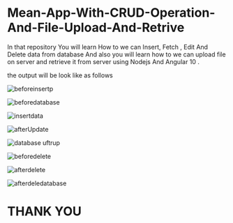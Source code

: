 # Mean-App-With-CRUD-Operation-And-File-Upload-And-Retrive
In that repository You will learn How to we can Insert, Fetch , Edit And Delete data from database And also you will learn how to we can upload file on server and retrieve it from server using Nodejs And Angular 10 . 


the output will be look like as follows

  
 ![beforeinsertp](https://user-images.githubusercontent.com/32159491/106274501-5f470280-625a-11eb-89c5-a08f8173208b.png)
  
    
 ![beforedatabase](https://user-images.githubusercontent.com/32159491/106274856-ee541a80-625a-11eb-8641-bd03920c7de8.png)
  
    
 ![insertdata](https://user-images.githubusercontent.com/32159491/106274505-6110c600-625a-11eb-8163-b505b57ecb41.png)
  
  
![afterUpdate](https://user-images.githubusercontent.com/32159491/106274497-5e15d580-625a-11eb-9007-7f919b2c2771.png)
  
    
 ![database uftrup](https://user-images.githubusercontent.com/32159491/106274502-5fdf9900-625a-11eb-9c50-673b4d00e9a0.png)
  
 
    
![beforedelete](https://user-images.githubusercontent.com/32159491/106274500-5f470280-625a-11eb-8b7d-da0bbd7358f7.png)
  
   
![afterdelete](https://user-images.githubusercontent.com/32159491/106274494-5e15d580-625a-11eb-9eee-aba9469d60a7.png)
  
    
![afterdeledatabase](https://user-images.githubusercontent.com/32159491/106284383-2b270e00-6269-11eb-93cd-530b61c72f4f.png)
  
    
      
   # THANK YOU

